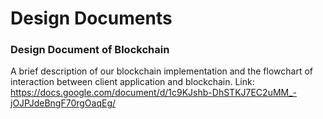 # Design Documents
### Design Document of Blockchain 
A brief description of our blockchain implementation and the flowchart of interaction between client application and blockchain.
Link: https://docs.google.com/document/d/1c9KJshb-DhSTKJ7EC2uMM_-jOJPJdeBngF70rgOaqEg/

